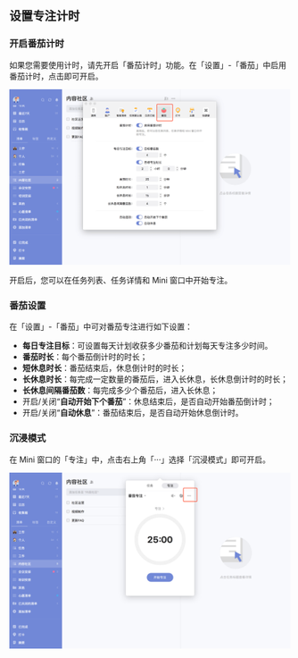 ## 设置专注计时

### 开启番茄计时
如果您需要使用计时，请先开启「番茄计时」功能。在「设置」-「番茄」中启用番茄计时，点击即可开启。

![images35](../../images/mac/52.png)

开启后，您可以在任务列表、任务详情和 Mini 窗口中开始专注。

### 番茄设置

在「设置」-「番茄」中可对番茄专注进行如下设置：

* **每日专注目标**：可设置每天计划收获多少番茄和计划每天专注多少时间。
* **番茄时长**：每个番茄倒计时的时长；
* **短休息时长**：番茄结束后，休息倒计时的时长；
* **长休息时长**：每完成一定数量的番茄后，进入长休息，长休息倒计时的时长；
* **长休息间隔番茄数**：每完成多少个番茄后，进入长休息；
* 开启/关闭“**自动开始下个番茄**”：休息结束后，是否自动开始番茄倒计时；
* 开启/关闭“**自动休息**”：番茄结束后，是否自动开始休息倒计时。


### 沉浸模式
在 Mini 窗口的「专注」中，点击右上角「···」选择「沉浸模式」即可开启。

![images35](../../images/mac/53.png)
